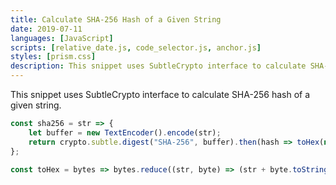```yaml
---
title: Calculate SHA-256 Hash of a Given String
date: 2019-07-11
languages: [JavaScript]
scripts: [relative_date.js, code_selector.js, anchor.js]
styles: [prism.css]
description: This snippet uses SubtleCrypto interface to calculate SHA-256 hash of a given string.
---
```


This snippet uses SubtleCrypto interface to calculate SHA-256 hash of a given string.

```javascript
const sha256 = str => {
    let buffer = new TextEncoder().encode(str);
    return crypto.subtle.digest("SHA-256", buffer).then(hash => toHex(new Uint8Array(hash)));
};

const toHex = bytes => bytes.reduce((str, byte) => (str + byte.toString(16).padStart(2, "0")), "");
```